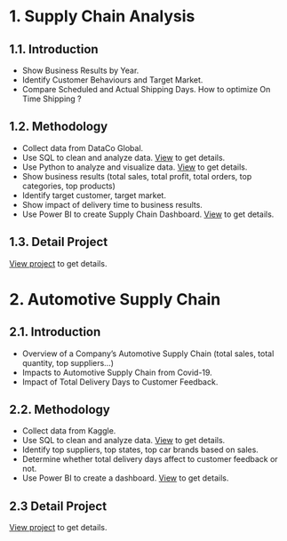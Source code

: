 # 1. Supply Chain Analysis 
## 1.1. Introduction
- Show Business Results by Year.
- Identify Customer Behaviours and Target Market.
- Compare Scheduled and Actual Shipping Days. How to optimize On Time Shipping ?
## 1.2. Methodology 
- Collect data from DataCo Global.
- Use SQL to clean and analyze data. [View](https://github.com/huyvofjh/SupplyChainProjects/blob/main/SupplyChainAnalysis/SupplyChain.sql) to get details. 
- Use Python to analyze and visualize data. [View](https://github.com/huyvofjh/SupplyChainProjects/blob/main/SupplyChainAnalysis/SupplyChainManagement.ipynb) to get details. 
- Show business results (total sales, total profit, total orders, top categories, top products)
- Identify target customer, target market.
- Show impact of delivery time to business results.
- Use Power BI to create Supply Chain Dashboard. [View](https://github.com/huyvofjh/SupplyChainProjects/blob/main/SupplyChainAnalysis/SupplyChain.pbix) to get details. 
## 1.3. Detail Project 
[View project](https://github.com/huyvofjh/SupplyChainProjects/blob/main/SupplyChainAnalysis/SupplyChain.pdf) to get details. 
# 2. Automotive Supply Chain 
## 2.1. Introduction 
- Overview of a Company’s Automotive Supply Chain (total sales, total quantity, top suppliers…)
- Impacts to Automotive Supply Chain from Covid-19.
- Impact of Total Delivery Days to Customer Feedback.
## 2.2. Methodology
- Collect data from Kaggle.
- Use SQL to clean and analyze data. [View](https://github.com/huyvofjh/SupplyChainProjects/blob/main/AutomotiveSupplyChain/AutomotiveSupplyChain.sql) to get details. 
- Identify top suppliers, top states, top car brands based on sales.
- Determine whether total delivery days affect to customer feedback or not.
- Use Power BI to create a dashboard. [View](https://github.com/huyvofjh/SupplyChainProjects/blob/main/AutomotiveSupplyChain/AutomotiveSupplyChain.pbix) to get details. 
## 2.3 Detail Project 
[View project](https://github.com/huyvofjh/SupplyChainProjects/blob/main/AutomotiveSupplyChain/AutomotiveSupplyChain.pdf) to get details. 
